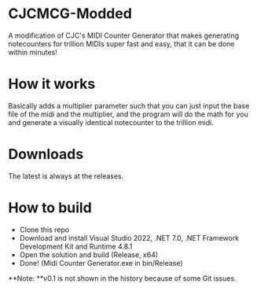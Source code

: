 # CJCMCG-Modded
A modification of CJC's MIDI Counter Generator that makes generating notecounters for trillion MIDIs super fast and easy, that it can be done within minutes!

# How it works
Basically adds a multiplier parameter such that you can just input the base file of the midi and the multiplier, and the program will do the math for you and generate a visually identical notecounter to the trillion midi.

# Downloads
The latest is always at the releases.

# How to build
* Clone this repo
* Download and install Visual Studio 2022, .NET 7.0, .NET Framework Development Kit and Runtime 4.8.1
* Open the solution and build (Release, x64)
* Done! (Midi Counter Generator.exe in bin/Release)

**Note: **v0.1 is not shown in the history because of some Git issues.
